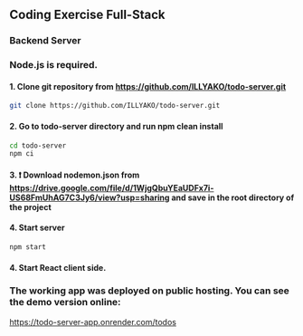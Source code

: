 ## Coding Exercise Full-Stack

### Backend Server

### Node.js is required.

#### 1. Clone git repository from https://github.com/ILLYAKO/todo-server.git

```Bash
git clone https://github.com/ILLYAKO/todo-server.git
```

#### 2. Go to todo-server directory and run npm clean install

```Bash
cd todo-server
npm ci
```

#### 3. ❗ Download nodemon.json from https://drive.google.com/file/d/1WjgQbuYEaUDFx7i-US68FmUhAG7C3Jy6/view?usp=sharing and save in the root directory of the project

#### 4. Start server

```Bash
npm start
```

#### 4. Start React client side.

### The working app was deployed on public hosting. You can see the demo version online:

https://todo-server-app.onrender.com/todos
